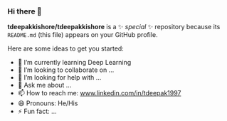 ### Hi there 👋


**tdeepakkishore/tdeepakkishore** is a ✨ _special_ ✨ repository because its `README.md` (this file) appears on your GitHub profile.

Here are some ideas to get you started:

- 🌱 I’m currently learning Deep Learning
- 👯 I’m looking to collaborate on ...
- 🤔 I’m looking for help with ...
- 💬 Ask me about ...
- 📫 How to reach me: www.linkedin.com/in/tdeepak1997
- 😄 Pronouns: He/His
- ⚡ Fun fact: ...

